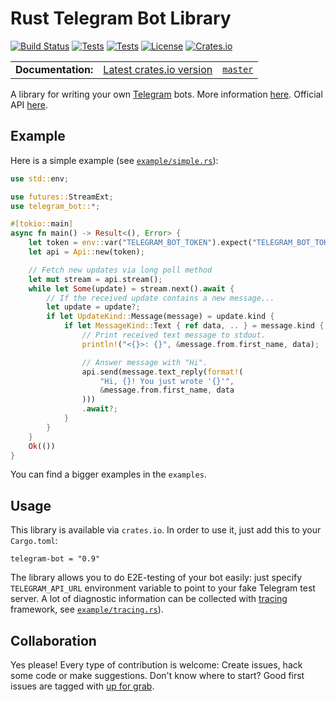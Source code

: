 Rust Telegram Bot Library
=========================
[![Build Status](https://img.shields.io/travis/telegram-rs/telegram-bot/master.svg)](https://travis-ci.org/telegram-rs/telegram-bot)
[![Tests](https://github.com/telegram-rs/telegram-bot/workflows/Tests/badge.svg)](https://github.com/telegram-rs/telegram-bot/actions?workflow=Tests)
[![Tests](https://github.com/telegram-rs/telegram-bot/workflows/Fmt/badge.svg)](https://github.com/telegram-rs/telegram-bot/actions?workflow=Fmt)
[![License](https://img.shields.io/github/license/telegram-rs/telegram-bot.svg)]()
[![Crates.io](https://img.shields.io/crates/v/telegram-bot.svg)](https://crates.io/crates/telegram-bot)

<table>
  <tbody>
    <tr>
      <td><b>Documentation:</b></td>
      <td><a href="https://docs.rs/telegram-bot/">Latest crates.io version</a></td>
      <td><a href="https://telegram-rs.github.io/telegram-bot/telegram_bot/"><code>master</code></a></td>
    </tr>
  </tbody>
</table>

A library for writing your own [Telegram](https://telegram.org/) bots. More information [here](https://core.telegram.org/bots). Official API [here](https://core.telegram.org/bots/api).

## Example
Here is a simple example (see [`example/simple.rs`](https://github.com/telegram-rs/telegram-bot/blob/master/lib/examples/simple.rs)):

``` rust
use std::env;

use futures::StreamExt;
use telegram_bot::*;

#[tokio::main]
async fn main() -> Result<(), Error> {
    let token = env::var("TELEGRAM_BOT_TOKEN").expect("TELEGRAM_BOT_TOKEN not set");
    let api = Api::new(token);

    // Fetch new updates via long poll method
    let mut stream = api.stream();
    while let Some(update) = stream.next().await {
        // If the received update contains a new message...
        let update = update?;
        if let UpdateKind::Message(message) = update.kind {
            if let MessageKind::Text { ref data, .. } = message.kind {
                // Print received text message to stdout.
                println!("<{}>: {}", &message.from.first_name, data);

                // Answer message with "Hi".
                api.send(message.text_reply(format!(
                    "Hi, {}! You just wrote '{}'",
                    &message.from.first_name, data
                )))
                .await?;
            }
        }
    }
    Ok(())
}
```
You can find a bigger examples in the `examples`.

## Usage
This library is available via `crates.io`. In order to use it, just add this to your `Cargo.toml`:

```
telegram-bot = "0.9"
```

The library allows you to do E2E-testing of your bot easily: just specify `TELEGRAM_API_URL` environment variable to point to your fake Telegram test server.
A lot of diagnostic information can be collected with [tracing](https://crates.io/crates/tracing) framework, see [`example/tracing.rs`](https://github.com/telegram-rs/telegram-bot/blob/master/lib/examples/tracing.rs)).

## Collaboration
Yes please! Every type of contribution is welcome: Create issues, hack some code or make suggestions. Don't know where to start? Good first issues are tagged with [up for grab](https://github.com/telegram-rs/telegram-bot/issues?q=is%3Aissue+is%3Aopen+label%3A%22up+for+grab%22).
